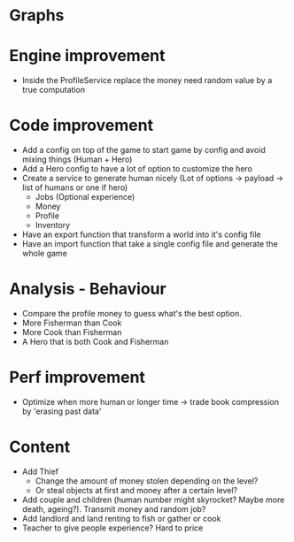 # Graphs

# Engine improvement
- Inside the ProfileService replace the money need random value by a true computation

# Code improvement
- Add a config on top of the game to start game by config and avoid mixing things (Human + Hero)
- Add a Hero config to have a lot of option to customize the hero
- Create a service to generate human nicely (Lot of options -> payload -> list of humans or one if hero)
  - Jobs (Optional experience)
  - Money
  - Profile
  - Inventory
- Have an export function that transform a world into it's config file
- Have an import function that take a single config file and generate the whole game

# Analysis - Behaviour
- Compare the profile money to guess what's the best option.
- More Fisherman than Cook
- More Cook than Fisherman
- A Hero that is both Cook and Fisherman

# Perf improvement
- Optimize when more human or longer time -> trade book compression by 'erasing past data'

# Content
- Add Thief
  - Change the amount of money stolen depending on the level?
  - Or steal objects at first and money after a certain level?
- Add couple and children (human number might skyrocket? Maybe more death, ageing?). Transmit money and random job? 
- Add landlord and land renting to fish or gather or cook
- Teacher to give people experience? Hard to price
